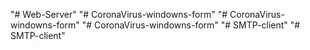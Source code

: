 "# Web-Server" 
"# CoronaVirus-windowns-form" 
"# CoronaVirus-windowns-form" 
"# CoronaVirus-windowns-form" 
"# SMTP-client" 
"# SMTP-client" 
